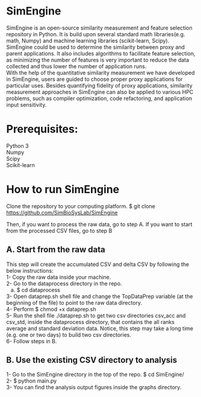 # SimEngine
SimEngine is an open-source similarity measurement and feature selection repository in Python. It is build upon several standard math libraries(e.g. math, Numpy) and machine learning libraries (scikit-learn, Scipy).  
SimEngine could be used to determine the similarity between proxy and parent applications. It also includes algorithms to facilitate feature selection, as minimizing the number of features is very important to reduce the data collected and thus lower the number of application runs.  
With the help of the quantitative similarity measurement we have developed in SimEngine, users are guided to choose proper proxy applications for particular uses. Besides quantifying fidelity of proxy applications, similarity measurement approaches in SimEngine can also be applied to various HPC problems, such as compiler optimization, code refactoring, and application input sensitivity.  

# Prerequisites:
Python 3  
Numpy  
Scipy  
Scikit-learn  

# How to run SimEngine
Clone the repository to your computing platform. $ git clone https://github.com/SimBioSysLab/SimEngine

Then, if you want to process the raw data, go to step A. If you want to start from the processed CSV files, go to step B

## A. Start from the raw data
This step will create the accumulated CSV and delta CSV by following the below instructions:     
1- Copy the raw data inside your machine.  
2- Go to the dataprocess directory in the repo.  
&nbsp;&nbsp; a. $ cd dataprocess  
3- Open dataprep.sh shell file and change the TopDataPrep variable (at the beginning of the file) to point to the raw data directory.   
4- Perform $ chmod +x dataprep.sh  
5- Run the shell file ./dataprep.sh to get two csv directories csv_acc and csv_std, inside the dataprocess directory, that contains the all ranks average and standard deviation data. Notice, this step may take a long time (e.g. one or two days) to build two csv directories.  
6- Follow steps in B.       

## B. Use the existing CSV directory to analysis  
1- Go to the SimEngine directory in the top of the repo.  $ cd SimEngine/  
2- $ python main.py  
3- You can find the analysis output figures inside the graphs directory.


